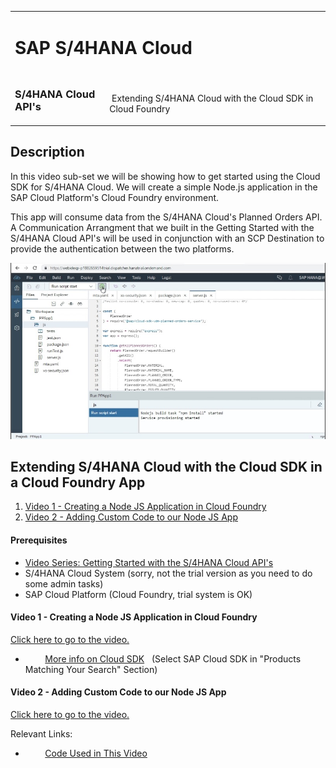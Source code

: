 <table width=100% border=0>
<tr ><td colspan=2><h1>SAP S/4HANA Cloud</h1></td></tr>
<tr><td><h3>S/4HANA Cloud API's</h3></td><td width=70%></br>&nbsp;Extending S/4HANA Cloud with the Cloud SDK in Cloud Foundry</td>
</table>

## Description

In this video sub-set we will be showing how to get started using the Cloud SDK for S/4HANA Cloud. We will create a simple Node.js application in the SAP Cloud Platform's Cloud Foundry environment. 

This app will consume data from the S/4HANA Cloud's Planned Orders API. A Communication Arrangment that we built in the Getting Started with the S/4HANA Cloud API's will be used in conjunction with an SCP Destination to provide the authentication between the two platforms. 

<img src="../images/extends4hccloudsdkcf.jpg">

## <a name="gss4hapi"></a>Extending S/4HANA Cloud with the Cloud SDK in a Cloud Foundry App
1) [Video 1 - Creating a Node JS Application in Cloud Foundry](#v1njsa)
1) [Video 2 - Adding Custom Code to our Node JS App](#v2acc)

#### Prerequisites

* [Video Series: Getting Started with the S/4HANA Cloud API's](../exercises/gettingstarteds4hcloudapis.md)
* S/4HANA Cloud System (sorry, not the trial version as you need to do some admin tasks)
* SAP Cloud Platform (Cloud Foundry, trial system is OK)

#### <a name="v1njsa"></a>Video 1 - Creating a Node JS Application in Cloud Foundry

[Click here to go to the video.](https://github.com/saphanaacademy/s4hcapi/edit/master/exercises/extends4hccloudsdkcf.md)

*  &nbsp;&nbsp;&nbsp;&nbsp;&nbsp;&nbsp;&nbsp;&nbsp;[More info on Cloud SDK](https://help.sap.com/viewer/search?q=sap%20cloud%20sdk)
&nbsp;&nbsp;(Select SAP Cloud SDK in "Products Matching Your Search" Section)

#### <a name="v2acc"></a>Video 2 - Adding Custom Code to our Node JS App

[Click here to go to the video.](https://github.com/saphanaacademy/s4hcapi/edit/master/exercises/extends4hccloudsdkcf.md)

Relevant Links:

*  &nbsp;&nbsp;&nbsp;&nbsp;&nbsp;&nbsp;&nbsp;&nbsp;[Code Used in This Video](/code/PPApp1.txt)


